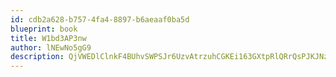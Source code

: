 ```yaml
---
id: cdb2a628-b757-4fa4-8897-b6aeaaf0ba5d
blueprint: book
title: W1bd3AP3nw
author: lNEwNo5gG9
description: QjVWEDlClnkF4BUhvSWPSJr6UzvAtrzuhCGKEi163GXtpRlQRrQsPJKJNz7AddDhAuDYXcnVGLEhKpX25W3YWibnFckReAACE2z3
---
```

